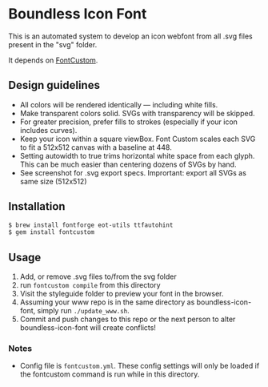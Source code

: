 # Boundless Icon Font

This is an automated system to develop an icon webfont from all .svg files present in the "svg" folder.

It depends on [FontCustom](https://github.com/FontCustom/fontcustom).

## Design guidelines

- All colors will be rendered identically — including white fills.
- Make transparent colors solid. SVGs with transparency will be skipped.
- For greater precision, prefer fills to strokes (especially if your icon includes curves).
- Keep your icon within a square viewBox. Font Custom scales each SVG to fit a 512x512 canvas with a baseline at 448.
- Setting autowidth to true trims horizontal white space from each glyph. This can be much easier than centering dozens of SVGs by hand.
- See screenshot for .svg export specs. Imprortant: export all SVGs as same size (512x512)

## Installation

```bash
$ brew install fontforge eot-utils ttfautohint
$ gem install fontcustom
```

## Usage

1. Add, or remove .svg files to/from the svg folder
2. run `fontcustom compile` from this directory
3. Visit the styleguide folder to preview your font in the browser.
4. Assuming your www repo is in the same directory as boundless-icon-font, simply run `./update_www.sh`.
5. Commit and push changes to this repo or the next person to alter boundless-icon-font will create conflicts!


### Notes
- Config file is `fontcustom.yml`. These config settings will only be loaded if the fontcustom command is run while in this directory.
